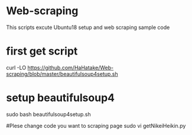 # Web-scraping
This scripts excute Ubuntu18 setup and web scraping sample code


# first get script  
curl -LO https://github.com/HaHatake/Web-scraping/blob/master/beautifulsoup4setup.sh

# setup beautifulsoup4
sudo bash beautifulsoup4setup.sh  

#Plese change code you want to scraping page
sudo vi getNikeiHeikin.py
